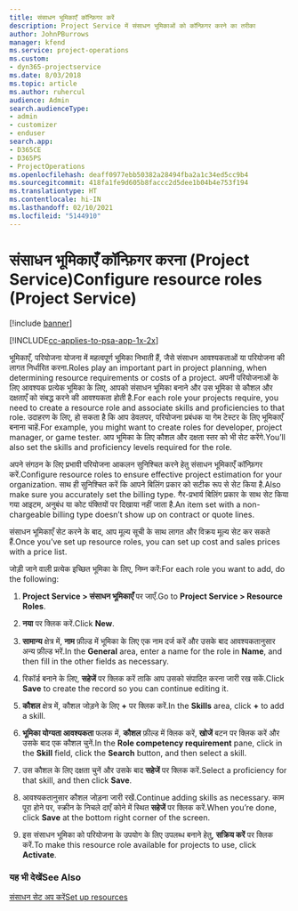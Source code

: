 ```yaml
---
title: संसाधन भूमिकाएँ कॉन्फ़िगर करें
description: Project Service में संसाधन भूमिकाओं को कॉन्फ़िगर करने का तरीका
author: JohnPBurrows
manager: kfend
ms.service: project-operations
ms.custom:
- dyn365-projectservice
ms.date: 8/03/2018
ms.topic: article
ms.author: ruhercul
audience: Admin
search.audienceType:
- admin
- customizer
- enduser
search.app:
- D365CE
- D365PS
- ProjectOperations
ms.openlocfilehash: deaff0977ebb50382a28494fba2a1c34ed5cc9b4
ms.sourcegitcommit: 418fa1fe9d605b8faccc2d5dee1b04b4e753f194
ms.translationtype: HT
ms.contentlocale: hi-IN
ms.lasthandoff: 02/10/2021
ms.locfileid: "5144910"
---
```

# <a name="configure-resource-roles-project-service"></a><span data-ttu-id="f357b-103">संसाधन भूमिकाएँ कॉन्फ़िगर करना (Project Service)</span><span class="sxs-lookup"><span data-stu-id="f357b-103">Configure resource roles (Project Service)</span></span>

[!include [banner](../includes/psa-now-project-operations.md)]

[!INCLUDE[cc-applies-to-psa-app-1x-2x](../includes/cc-applies-to-psa-app-1x-2x.md)]

<span data-ttu-id="f357b-104">भूमिकाएँ, परियोजना योजना में महत्वपूर्ण भूमिका निभाती हैं, जैसे संसाधन आवश्यकताओं या परियोजना की लागत निर्धारित करना.</span><span class="sxs-lookup"><span data-stu-id="f357b-104">Roles play an important part in project planning, when determining resource requirements or costs of a project.</span></span> <span data-ttu-id="f357b-105">अपनी परियोजनाओं के लिए आवश्यक प्रत्येक भूमिका के लिए, आपको संसाधन भूमिका बनाने और उस भूमिका से कौशल और दक्षताएँ को संबद्ध करने की आवश्यकता होती है.</span><span class="sxs-lookup"><span data-stu-id="f357b-105">For each role your projects require, you need to create a resource role and associate skills and proficiencies to that role.</span></span> <span data-ttu-id="f357b-106">उदाहरण के लिए, हो सकता है कि आप डेवलपर, परियोजना प्रबंधक या गेम टेस्टर के लिए भूमिकाएँ बनाना चाहें.</span><span class="sxs-lookup"><span data-stu-id="f357b-106">For example, you might want to create roles for developer, project manager, or game tester.</span></span> <span data-ttu-id="f357b-107">आप भूमिका के लिए कौशल और दक्षता स्तर को भी सेट करेंगे.</span><span class="sxs-lookup"><span data-stu-id="f357b-107">You’ll also set the skills and proficiency levels required for the role.</span></span>  
  
 <span data-ttu-id="f357b-108">अपने संगठन के लिए प्रभावी परियोजना आकलन सुनिश्चित करने हेतु संसाधन भूमिकाएँ कॉन्फ़िगर करें.</span><span class="sxs-lookup"><span data-stu-id="f357b-108">Configure resource roles to ensure effective project estimation for your organization.</span></span>  <span data-ttu-id="f357b-109">साथ ही सुनिश्चित करें कि आपने बिलिंग प्रकार को सटीक रूप से सेट किया है.</span><span class="sxs-lookup"><span data-stu-id="f357b-109">Also make sure you accurately set the billing type.</span></span> <span data-ttu-id="f357b-110">गैर-प्रभार्य बिलिंग प्रकार के साथ सेट किया गया आइटम, अनुबंध या कोट पंक्तियों पर दिखाया नहीं जाता है.</span><span class="sxs-lookup"><span data-stu-id="f357b-110">An item set with a non-chargeable billing type doesn’t show up on contract or quote lines.</span></span>  
  
 <span data-ttu-id="f357b-111">संसाधन भूमिकाएँ सेट करने के बाद, आप मूल्य सूची के साथ लागत और विक्रय मूल्य सेट कर सकते हैं.</span><span class="sxs-lookup"><span data-stu-id="f357b-111">Once you’ve set up resource roles, you can set up cost and sales prices with a price list.</span></span>  
  
 <span data-ttu-id="f357b-112">जोड़ी जाने वाली प्रत्येक इच्छित भूमिका के लिए, निम्न करें:</span><span class="sxs-lookup"><span data-stu-id="f357b-112">For each role you want to add, do the following:</span></span>  
  
1.  <span data-ttu-id="f357b-113">**Project Service > संसाधन भूमिकाएँ** पर जाएँ.</span><span class="sxs-lookup"><span data-stu-id="f357b-113">Go to **Project Service > Resource Roles**.</span></span>  
  
2.  <span data-ttu-id="f357b-114">**नया** पर क्लिक करें.</span><span class="sxs-lookup"><span data-stu-id="f357b-114">Click **New**.</span></span>  
  
3.  <span data-ttu-id="f357b-115">**सामान्य** क्षेत्र में, **नाम** फ़ील्ड में भूमिका के लिए एक नाम दर्ज करें और उसके बाद आवश्यकतानुसार अन्य फ़ील्ड भरें.</span><span class="sxs-lookup"><span data-stu-id="f357b-115">In the **General** area, enter a name for the role in **Name**, and then fill in the other fields as necessary.</span></span>  
  
4.  <span data-ttu-id="f357b-116">रिकॉर्ड बनाने के लिए, **सहेजें** पर क्लिक करें ताकि आप उसको संपादित करना जारी रख सकें.</span><span class="sxs-lookup"><span data-stu-id="f357b-116">Click **Save** to create the record so you can continue editing it.</span></span>  
  
5.  <span data-ttu-id="f357b-117">**कौशल** क्षेत्र में, कौशल जोड़ने के लिए **+** पर क्लिक करें.</span><span class="sxs-lookup"><span data-stu-id="f357b-117">In the **Skills** area, click **+** to add a skill.</span></span>  
  
6.  <span data-ttu-id="f357b-118">**भूमिका योग्यता आवश्यकता** फलक में, **कौशल** फ़ील्ड में क्लिक करें, **खोजें** बटन पर क्लिक करें और उसके बाद एक कौशल चुनें.</span><span class="sxs-lookup"><span data-stu-id="f357b-118">In the **Role competency requirement** pane, click in the **Skill** field, click the **Search** button, and then select a skill.</span></span>  
  
7.  <span data-ttu-id="f357b-119">उस कौशल के लिए दक्षता चुनें और उसके बाद **सहेजें** पर क्लिक करें.</span><span class="sxs-lookup"><span data-stu-id="f357b-119">Select a proficiency for that skill, and then click **Save**.</span></span>  
  
8.  <span data-ttu-id="f357b-120">आवश्यकतानुसार कौशल जोड़ना जारी रखें.</span><span class="sxs-lookup"><span data-stu-id="f357b-120">Continue adding skills as necessary.</span></span> <span data-ttu-id="f357b-121">काम पूरा होने पर, स्‍क्रीन के निचले दाएँ कोने में स्थित **सहेजें** पर क्लिक करें.</span><span class="sxs-lookup"><span data-stu-id="f357b-121">When you’re done, click **Save** at the bottom right corner of the screen.</span></span>  
  
9. <span data-ttu-id="f357b-122">इस संसाधन भूमिका को परियोजना के उपयोग के लिए उपलब्ध बनाने हेतु, **सक्रिय करें** पर क्लिक करें.</span><span class="sxs-lookup"><span data-stu-id="f357b-122">To make this resource role available for projects to use, click **Activate**.</span></span>  
  
### <a name="see-also"></a><span data-ttu-id="f357b-123">यह भी देखें</span><span class="sxs-lookup"><span data-stu-id="f357b-123">See Also</span></span>  
 [<span data-ttu-id="f357b-124">संसाधन सेट अप करें</span><span class="sxs-lookup"><span data-stu-id="f357b-124">Set up resources</span></span>](../psa/set-up-resources.md)

